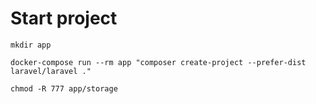 # Start project

```
mkdir app
```

```
docker-compose run --rm app "composer create-project --prefer-dist laravel/laravel ."
```

```
chmod -R 777 app/storage
```
